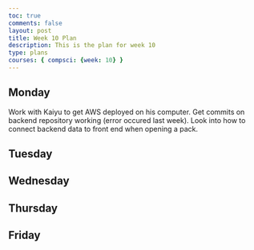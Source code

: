 ```yaml
---
toc: true
comments: false
layout: post
title: Week 10 Plan
description: This is the plan for week 10
type: plans
courses: { compsci: {week: 10} }
---
```


## Monday
Work with Kaiyu to get AWS deployed on his computer. Get commits on backend repository working (error occured last week). Look into how to connect backend data to front end when opening a pack.
## Tuesday

## Wednesday

## Thursday

## Friday
